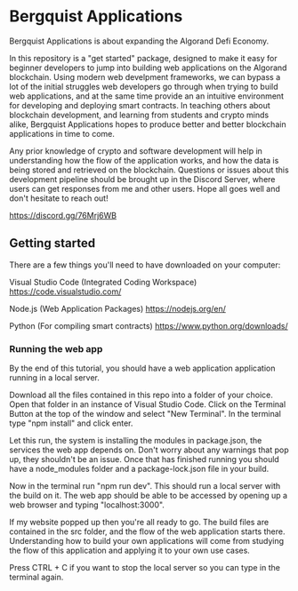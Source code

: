 # Bergquist Applications

Bergquist Applications is about expanding the Algorand Defi Economy. 

In this repository is a "get started" package, designed to make it easy for beginner developers to jump into building web applications on the Algorand blockchain. Using modern web develpment frameworks, we can bypass a lot of the initial struggles web developers go through when trying to build web applications, and at the same time provide an an intuitive environment for developing and deploying smart contracts. In teaching others about blockchain development, and learning from students and crypto minds alike, Bergquist Applications hopes to produce better and better blockchain applications in time to come.

Any prior knowledge of crypto and software development will help in understanding how the flow of the application works, and how the data is being stored and retrieved on the blockchain. Questions or issues about this development pipeline should be brought up in the Discord Server, where users can get responses from me and other users. Hope all goes well and don't hesitate to reach out!

https://discord.gg/76Mrj6WB



## Getting started

There are a few things you'll need to have downloaded on your computer:

Visual Studio Code (Integrated Coding Workspace)
https://code.visualstudio.com/

Node.js (Web Application Packages)
https://nodejs.org/en/

Python (For compiling smart contracts)
https://www.python.org/downloads/

### Running the web app

By the end of this tutorial, you should have a web application application running in a local server.

Download all the files contained in this repo into a folder of your choice. Open that folder in an instance of Visual Studio Code. Click on the Terminal Button at the top of the window and select "New Terminal". In the terminal type "npm install" and click enter.

Let this run, the system is installing the modules in package.json, the services the web app depends on. Don't worry about any warnings that pop up, they shouldn't be an issue. Once that has finished running you should have a node_modules folder and a package-lock.json file in your build.

Now in the terminal run "npm run dev". This should run a local server with the build on it. The web app should be able to be accessed by opening up a web browser and typing "localhost:3000".

If my website popped up then you're all ready to go. The build files are contained in the src folder, and the flow of the web application starts there. Understanding how to build your own applications will come from studying the flow of this application and applying it to your own use cases.

Press CTRL + C if you want to stop the local server so you can type in the terminal again.


